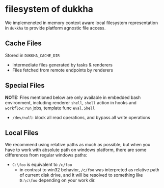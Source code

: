 # filesystem of dukkha

We implemeneted in memory context aware local filesystem representation in `dukkha` to provide platform agnostic file access.

## Cache Files

Stored in `DUKKHA_CACHE_DIR`

- Intermediate files generated by tasks & renderers
- Files fetched from remote endpoints by renderers

## Special Files

__NOTE:__ Files mentioned below are only available in embedded bash environment, including renderer `shell`, `shell` action in hooks and `workflow:run` jobs, template func `eval.Shell`

- `/dev/null`: block all read operations, and bypass all write operations

## Local Files

We recommend using relative paths as much as possible, but when you have to work with absolute path on windows platform, there are some differences from regular windows paths:

- `C:\foo` is equivalent to `/c/foo`
  - in contrast to win32 behavior, `/c/foo` was interpreted as relative path of current disk drive, and it will be resolved to something like `D:\c\foo` depending on your work dir.
